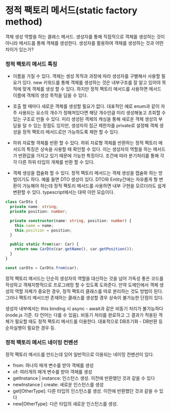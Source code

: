 # 정적 팩토리 메서드(static factory method)
객체 생성 역할을 하는 클래스 메서드. 생성자를 통해 직접적으로 객체를 생성하는 것이 아니라 메서드를 통해 객체를 생성한다. 생성자를 활용하여 객체를 생성하는 것과 어떤 차이가 있는가?

### 정적 팩토리 메서드 특징
* 이름을 가질 수 있다.
객체는 생성 목적과 과정에 따라 생성자를 구별해서 사용할 필요가 있다. 
new 키워드를 통해 객체를 생성하는 것은 내부구조를 잘 알고 있어야 목적에 맞게 객체를 생성 할 수 있다.
하지만 정적 팩토리 메서드를 사용하면 메서드 이름에 객체의 생성 목적을 담을 수 있다.

* 호출 할 때마다 새로운 객체를 생성할 필요가 없다.
대표적인 예로 enum과 같이 자주 사용되는 요소의 개수가 정해져있다면 해당 개수만큼 미리 생성해놓고 조회할 수 있는 구조로 만들 수 있다.
미리 생성된 객체의 캐싱을 통해 새로운 객체 생성의 부담을 덜 수 있는 장점도 있지만, 생성자의 접근 제한자를 private로 설정해 객체 생성을 정적 팩토리 메서드로만 가능하도록 제한 할 수 있다.

* 하위 자료형 객체를 반환 할 수 있다.
하위 자료형 객체를 반환하는 정적 팩토리 메서드의 특징은 상속을 사용할 때 확인할 수 있다.
이는 생성자의 역할을 하는 메서드가 반환값을 가지고 있기 때문에 가능한 특징이다. 조건에 따라 분기처리를 통해 각각 다른 하위 타입의 개체를 반환 할 수 있다.

* 객체 생성을 캡슐화 할 수 있다.
정적 팩토리 메서드는 객체 생성을 캡슐화 하는 방법이기도 하다. 예를 들면 DTO 생성이 있다.
DTO와 Entity간에는 자유롭게 형 변환이 가능해야 하는데 정적 팩토리 메서드를 사용하면 내부 구현을 모르더라도 쉽게 변환할 수 있다.
typescript에서는 대략 이런 모습이다.
```typescript
class CarDto {
  private name: string;
  private position: number;

  private constructor(name: string, position: number) {
    this.name = name;
    this.position = position;
  }

  public static from(car: Car) {
    return new CarDto(car.getName(), car.getPosition());
  }
}

const carDto = CarDto.from(car);
```
정적 팩토리 메서드는 단순히 생성자의 역할을 대신하는 것을 넘어 가독성 좋은 코드를 작성하고 객체지향적으로 프로그래밍 할 수 있도록 도와준다. 만약 도메인에서 객체 생성의 역할 자체가 중요한 경우, 정적 팩토리 클래스를 따로 분리하는 것도 방법이 된다. 그러나 팩토리 메서드만 존재하는 클래스를 생성할 경우 상속이 불가능한 단점이 있다.

생성자 내부에서는 this binding 시 async - await과 같은 비동기 처리가 불가능하다(node.js 기준. 타 언어는 다를 수 있음). 비동기 처리를 완료하고 그 결과가 적용된 객체가 필요할 때도 정적 팩토리 메서드를 이용한다. 대표적으로 DB초기화 - DB반환 등 순차실행이 필요한 경우 등.

### 정적 팩토리 메서드 네이밍 컨벤션
정적 팩토리 메서드를 만드는데 있어 일반적으로 이용되는 네이밍 컨벤션이 있다.
* from: 하나의 매개 변수를 받아 객체를 생성
* of: 여러개의 매개 변수를 받아 객체를 생성
* getInstance | instance: 인스턴스 생성. 이전에 반환했던 것과 같을 수 있다
* newInstance | create: 새로운 인스턴스를 생성
* get[OtherType]: 다른 타입의 인스턴스를 생성. 이전에 반환했던 것과 같을 수 있다
* new[OtherType]: 다은 타입의 새로운 인스턴스를 생성.
